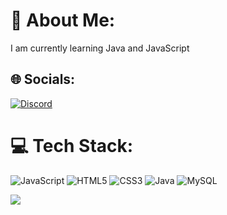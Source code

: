 # 💫 About Me:
I am currently learning Java and JavaScript


## 🌐 Socials:
[![Discord](https://img.shields.io/badge/Discord-%237289DA.svg?logo=discord&logoColor=white)](https://discord.gg/AdisAsz2#6694) 

# 💻 Tech Stack:
![JavaScript](https://img.shields.io/badge/javascript-%23323330.svg?style=for-the-badge&logo=javascript&logoColor=%23F7DF1E) ![HTML5](https://img.shields.io/badge/html5-%23E34F26.svg?style=for-the-badge&logo=html5&logoColor=white) ![CSS3](https://img.shields.io/badge/css3-%231572B6.svg?style=for-the-badge&logo=css3&logoColor=white) ![Java](https://img.shields.io/badge/java-%23ED8B00.svg?style=for-the-badge&logo=java&logoColor=white) ![MySQL](https://img.shields.io/badge/mysql-%2300f.svg?style=for-the-badge&logo=mysql&logoColor=white)

[![](https://visitcount.itsvg.in/api?id=AdisAsz&icon=0&color=0)](https://visitcount.itsvg.in)

<!-- Proudly created with GPRM ( https://gprm.itsvg.in ) -->
